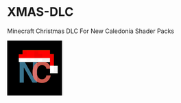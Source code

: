 # XMAS-DLC

Minecraft Christmas DLC For New Caledonia Shader Packs

![pack_icon.png](pack_icon.png)
